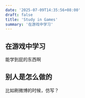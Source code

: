 ```yaml
---
date: '2025-07-09T14:35:56+08:00'
draft: false
title: 'Study in Games'
summary: '在游戏中学习'
---
```


## 在游戏中学习

能学到屁的东西啊

## 别人是怎么做的

比如刷微博的时候，仿写？
